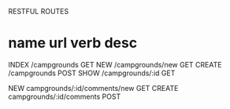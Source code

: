 RESTFUL ROUTES

name        url         verb        desc
===============================================
INDEX       /campgrounds        GET
NEW         /campgrounds/new    GET
CREATE      /campgrounds        POST
SHOW        /campgrounds/:id    GET

NEW         campgrounds/:id/comments/new        GET
CREATE      campgrounds/:id/comments            POST